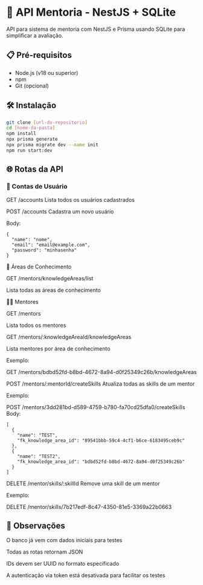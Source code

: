 # 🚀 API Mentoria - NestJS + SQLite

API para sistema de mentoria com NestJS e Prisma usando SQLite para simplificar a avaliação.

## 📋 Pré-requisitos

- Node.js (v18 ou superior)
- npm
- Git (opcional)

## 🛠️ Instalação

```bash
git clone [url-do-repositorio]
cd [nome-da-pasta]
npm install
npx prisma generate
npx prisma migrate dev --name init
npm run start:dev
```

## 🌐 Rotas da API

### 👤 Contas de Usuário

GET /accounts
Lista todos os usuários cadastrados

POST /accounts
Cadastra um novo usuário

Body:

```
{
  "name": "nome",
  "email": "email@example.com",
  "password": "minhasenha"
}
```

🧠 Áreas de Conhecimento

GET /mentors/knowledgeAreas/list

Lista todas as áreas de conhecimento

👨‍🏫 Mentores

GET /mentors

Lista todos os mentores

GET /mentors/:knowledgeAreaId/knowledgeAreas

Lista mentores por área de conhecimento

Exemplo:

GET /mentors/bdbd52fd-b8bd-4672-8a94-d0f25349c26b/knowledgeAreas

POST /mentors/:mentorId/createSkills
Atualiza todas as skills de um mentor

Exemplo:

POST /mentors/3dd281bd-d589-4759-b780-fa70cd25dfa0/createSkills
Body:

```
[
  {
    "name": "TEST",
    "fk_knowledge_area_id": "89541bbb-59c4-4cf1-b6ce-6183495ceb9c"
  },
  {
    "name": "TEST2",
    "fk_knowledge_area_id": "bdbd52fd-b8bd-4672-8a94-d0f25349c26b"
  }
]
```

DELETE /mentor/skills/:skillId
Remove uma skill de um mentor

Exemplo:

DELETE /mentor/skills/7b217edf-8c47-4350-81e5-3369a22b0663

## 📌 Observações

O banco já vem com dados iniciais para testes

Todas as rotas retornam JSON

IDs devem ser UUID no formato especificado

A autenticação via token está desativada para facilitar os testes
